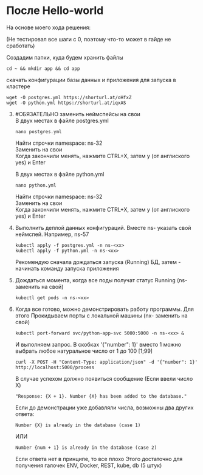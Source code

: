  # После Hello-world
 На основе моего хода решения:

 (Не тестировал все шаги с 0, поэтому что-то может в гайде не сработать)

Создадим папки, куда будем хранить файлы
 
```
cd ~ && mkdir app && cd app
```

скачать конфигурации базы данных и приложения для запуска в кластере
  
 ```
 wget -O postgres.yml https://shorturl.at/oHfxZ
 wget -O python.yml https://shorturl.at/iqxAS
 ```

3) #ОБЯЗАТЕЛЬНО заменить неймспейсы на свои  
   В двух местах в файле postgres.yml  
   ```
   nano postgres.yml
   ```
   Найти строчки namespace: ns-32  
   Заменить на свои  
   Когда закончили менять, нажмите CTRL+X, затем y (от англиского yes) и Enter    
  
   В двух местах в файле python.yml  
   ```
   nano python.yml
   ```
   Найти строчки namespace: ns-32   
   Заменить на свои  
   Когда закончили менять, нажмите CTRL+X, затем y (от англиского yes) и Enter  

4) Выполнить деплой данных конфигураций. Вместе ns-<xx> указать свой неймспей. Например, ns-57
   ```
   kubectl apply -f postgres.yml -n ns-<xx>
   kubectl apply -f python.yml -n ns-<xx>
   ```
   Рекомендую сначала дождаться запуска (Running) БД, затем - начинать команду запуска приложения

5) Дождаться момента, когда все поды получат статус Running (ns-<xx> заменить на свой)
   ```
   kubectl get pods -n ns-<xx>
   ```

6) Когда все готово, можно демонстрировать работу программы. Для этого
   Прокидываем порты с локальной машины (nx-<xx> заменить на свой)
   ```
   kubectl port-forward svc/python-app-svc 5000:5000 -n ns-<xx> &
   ```
   И выполняем запрос. В скобках '{"number": 1}' вместо 1 можно выбрать любое натуральное число от 1 до 100 [1;99]
   ```
   curl -X POST -H "Content-Type: application/json" -d '{"number": 1}' http://localhost:5000/process
   ```
   В случае успехом должно появиться сообщение (Если ввели число X)
   ```
   "Response: {X + 1}. Number {X} has been added to the database."
   ```
   Если до демонстрации уже добавляли числа, возможны два других ответа:
   ```
   Number {X} is already in the database (case 1)
   ```
   ИЛИ
   ```
   Number {num + 1} is already in the database (case 2)
   ```
   Если ответа нет в принципе, то все плохо
   Этого достаточно для получения галочек ENV, Docker, REST, kube, db (5 штук)

